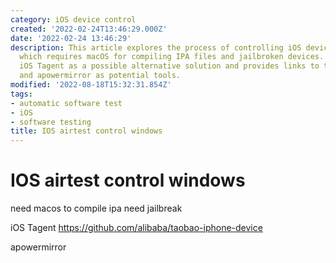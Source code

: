 ```yaml
---
category: iOS device control
created: '2022-02-24T13:46:29.000Z'
date: '2022-02-24 13:46:29'
description: This article explores the process of controlling iOS devices with AirTest,
  which requires macOS for compiling IPA files and jailbroken devices. It also introduces
  iOS Tagent as a possible alternative solution and provides links to taobao-iphone-device
  and apowermirror as potential tools.
modified: '2022-08-18T15:32:31.854Z'
tags:
- automatic software test
- iOS
- software testing
title: IOS airtest control windows
---
```


# IOS airtest control windows

need macos to compile ipa
need jailbreak

iOS Tagent
https://github.com/alibaba/taobao-iphone-device

apowermirror
